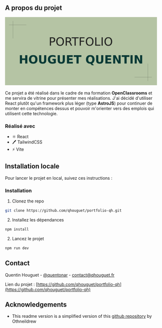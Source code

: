 <!-- ABOUT THE PROJECT -->

## A propos du projet

[![Portfolio Houguet Quentin Screenshot][product-screenshot]](https://portfolio.qhouguet.fr/)

Ce projet a été réalisé dans le cadre de ma formation **OpenClassrooms** et me servira de vitrine pour présenter mes réalisations.
J'ai décidé d'utiliser React plutôt qu'un framework plus léger (type **AstroJS**) pour continuer de monter en compétences dessus et pouvoir m'orienter vers des emplois qui utilisent cette technologie.

### Réalisé avec

- ⚛️ React
- 🖊️ TailwindCSS
- ⚡ Vite

<!-- GETTING STARTED -->

## Installation locale

Pour lancer le projet en local, suivez ces instructions :

### Installation

1. Clonez the repo

```sh
git clone https://github.com/qhouguet/portfolio-qh.git
```

2. Installez les dépendances

```sh
npm install
```

2. Lancez le projet

```sh
npm run dev
```

<!-- CONTACT -->

## Contact

Quentin Houguet - [@quentonar](https://twitter.com/quentonar) - contact@qhouguet.fr

Lien du projet : [https://github.com/qhouguet/portfolio-qh](https://github.com/qhouguet/portfolio-qh)

<!-- ACKNOWLEDGEMENTS -->

## Acknowledgements

- This readme version is a simplified version of this [github repository](https://github.com/othneildrew/Best-README-Template) by Othneildrew

<!-- MARKDOWN LINKS & IMAGES -->
<!-- https://www.markdownguide.org/basic-syntax/#reference-style-links -->

[product-screenshot]: cover.png
